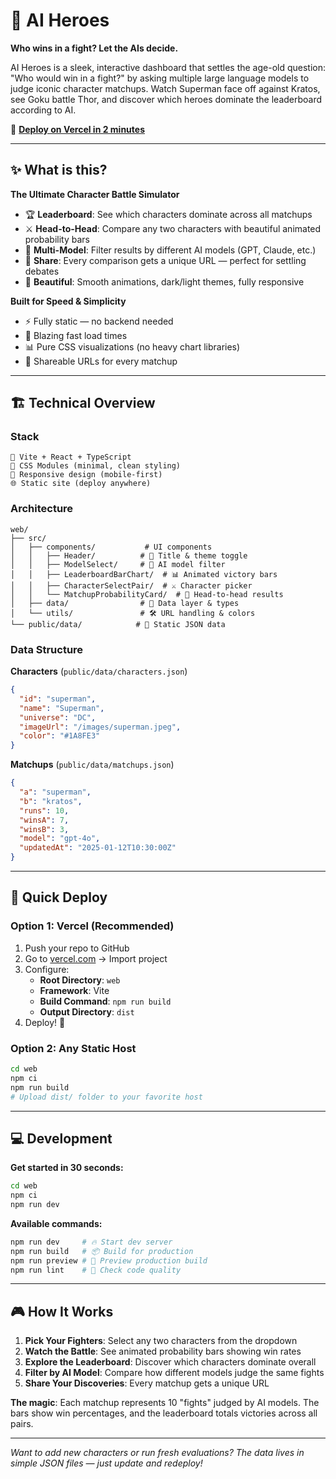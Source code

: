 # 🦸 AI Heroes

**Who wins in a fight? Let the AIs decide.**

AI Heroes is a sleek, interactive dashboard that settles the age-old question: "Who would win in a fight?" by asking multiple large language models to judge iconic character matchups. Watch Superman face off against Kratos, see Goku battle Thor, and discover which heroes dominate the leaderboard according to AI.

🎯 **[Deploy on Vercel in 2 minutes](#-quick-deploy)**

---

## ✨ What is this?

**The Ultimate Character Battle Simulator**
- 🏆 **Leaderboard**: See which characters dominate across all matchups
- ⚔️ **Head-to-Head**: Compare any two characters with beautiful animated probability bars
- 🤖 **Multi-Model**: Filter results by different AI models (GPT, Claude, etc.)
- 📱 **Share**: Every comparison gets a unique URL — perfect for settling debates
- 🎨 **Beautiful**: Smooth animations, dark/light themes, fully responsive

**Built for Speed & Simplicity**
- ⚡ Fully static — no backend needed
- 🚀 Blazing fast load times
- 📊 Pure CSS visualizations (no heavy chart libraries)
- 🔗 Shareable URLs for every matchup

---

## 🏗️ Technical Overview

### Stack
```
🔧 Vite + React + TypeScript
🎨 CSS Modules (minimal, clean styling)
📱 Responsive design (mobile-first)
🌐 Static site (deploy anywhere)
```

### Architecture
```
web/
├── src/
│   ├── components/           # UI components
│   │   ├── Header/          # 🎨 Title & theme toggle
│   │   ├── ModelSelect/     # 🤖 AI model filter
│   │   ├── LeaderboardBarChart/  # 📊 Animated victory bars
│   │   ├── CharacterSelectPair/  # ⚔️ Character picker
│   │   └── MatchupProbabilityCard/  # 🎯 Head-to-head results
│   ├── data/                # 📄 Data layer & types
│   └── utils/               # 🛠️ URL handling & colors
└── public/data/            # 💾 Static JSON data
```

### Data Structure

**Characters** (`public/data/characters.json`)
```json
{
  "id": "superman",
  "name": "Superman", 
  "universe": "DC",
  "imageUrl": "/images/superman.jpeg",
  "color": "#1A8FE3"
}
```

**Matchups** (`public/data/matchups.json`)
```json
{
  "a": "superman",
  "b": "kratos", 
  "runs": 10,
  "winsA": 7,
  "winsB": 3,
  "model": "gpt-4o",
  "updatedAt": "2025-01-12T10:30:00Z"
}
```

---

## 🚀 Quick Deploy

### Option 1: Vercel (Recommended)
1. Push your repo to GitHub
2. Go to [vercel.com](https://vercel.com) → Import project
3. Configure:
   - **Root Directory**: `web`
   - **Framework**: Vite
   - **Build Command**: `npm run build`
   - **Output Directory**: `dist`
4. Deploy! 🎉

### Option 2: Any Static Host
```bash
cd web
npm ci
npm run build
# Upload dist/ folder to your favorite host
```

---

## 💻 Development

**Get started in 30 seconds:**
```bash
cd web
npm ci
npm run dev
```

**Available commands:**
```bash
npm run dev     # 🔥 Start dev server
npm run build   # 📦 Build for production  
npm run preview # 👀 Preview production build
npm run lint    # 🧹 Check code quality
```

---

## 🎮 How It Works

1. **Pick Your Fighters**: Select any two characters from the dropdown
2. **Watch the Battle**: See animated probability bars showing win rates
3. **Explore the Leaderboard**: Discover which characters dominate overall
4. **Filter by AI Model**: Compare how different models judge the same fights
5. **Share Your Discoveries**: Every matchup gets a unique URL

**The magic**: Each matchup represents 10 "fights" judged by AI models. The bars show win percentages, and the leaderboard totals victories across all pairs.

---

*Want to add new characters or run fresh evaluations? The data lives in simple JSON files — just update and redeploy!*

